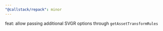 ```yaml
---
"@callstack/repack": minor
---
```


feat: allow passing additional SVGR options through `getAssetTransformRules`
